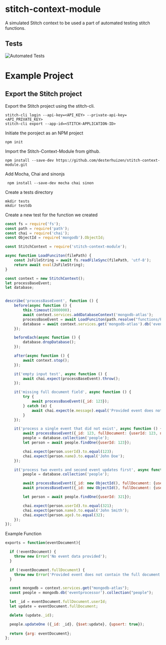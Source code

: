 # stitch-context-module
A simulated Stitch context to be used a part of automated testing stitch functions. 

## Tests
![Automated Tests](https://github.com/desterhuizen/stitch-context-module/workflows/Automated%20Tests/badge.svg?branch=master)

# Example Project

## Export the Stitch project

Export the Stitch project using the stitch-cli.

```
stitch-cli login --api-key=<API_KEY> --private-api-key=<API_PRIVATE_KEY>
stitch-cli export --app-id=<STITCH-APPLICATION-ID>
```
Initiate the poroject as an NPM project
```
npm init 
```

Import the  Stitch-Context-Module from github.

```
npm install --save-dev https://github.com/desterhuizen/stitch-context-module.git
```

Add Mocha, Chai and sinonjs

```
 npm install --save-dev mocha chai sinon
```

Create a tests directory
```
mkdir tests
mkdir testdb
```

Create a new test for the function we created

```javascript
const fs = require('fs');
const path = require('path');
const chai = require('chai');
const ObjectId = require('mongodb').ObjectId;

const StitchContext = require('stitch-context-module');

async function LoadFunciton(filePath) {
    const JsFileString = await fs.readFileSync(filePath, 'utf-8');
    return await eval(JsFileString);
}

const context = new StitchContext();
let processBaseEvent;
let database;


describe('processBaseEvent', function () {
    before(async function () {
        this.timeout(2000000);
        await context.services.addDatabaseContext('mongodb-atlas');
        processBaseEvent = await LoadFunciton(path.resolve("functions/ProcessBaseEvent/source.js"));
        database = await context.services.get('mongodb-atlas').db('eventprocessor');
    });

    beforeEach(async function () {
        database.dropDatabase();
    });

    after(async function () {
        await context.stop();
    });

    it('empty input test', async function () {
        await chai.expect(processBaseEvent).throw();
    });

    it('missing full document field', async function () {
        try {
            await processBaseEvent({_id: 123});
        } catch (e) {
            await chai.expect(e.message).equal('Provided event does not contain the full document');
        }
    });

    it('process a single event that did not exist', async function () {
        await processBaseEvent({_id: 123, fullDocument: {userId: 123, name: 'John Doe'}});
        people = database.collection('people');
        let person = await people.findOne({userId: 123});

        chai.expect(person.userId).to.equal(123);
        chai.expect(person.name).to.equal('John Doe');
    });

    it('process two events and second event updates first', async function () {
        people = database.collection('people');

        await processBaseEvent({_id: new ObjectId(), fullDocument: {userId: 321, name: 'John Doe'}});
        await processBaseEvent({_id: new ObjectId(), fullDocument: {userId: 321, name: 'John Smith', age: 32}});

        let person = await people.findOne({userId: 321});

        chai.expect(person.userId).to.equal(321);
        chai.expect(person.name).to.equal('John Smith');
        chai.expect(person.age).to.equal(32);
    });
});
```

Example Function
```javascript
exports = function(eventDocument){

  if (!eventDocument) {
    throw new Error('No event data provided');
  }

  if (!eventDocument.fullDocument) {
    throw new Error('Provided event does not contain the full document')
  }

  const mongodb = context.services.get("mongodb-atlas");
  const people = mongodb.db('eventprocessor').collection("people");

  let _id = eventDocument.fullDocument.userId;
  let update = eventDocument.fullDocument;

  delete (update._id);

  people.updateOne ({_id: _id}, {$set:update}, {upsert: true});
  
  return {arg: eventDocument};
};
```
